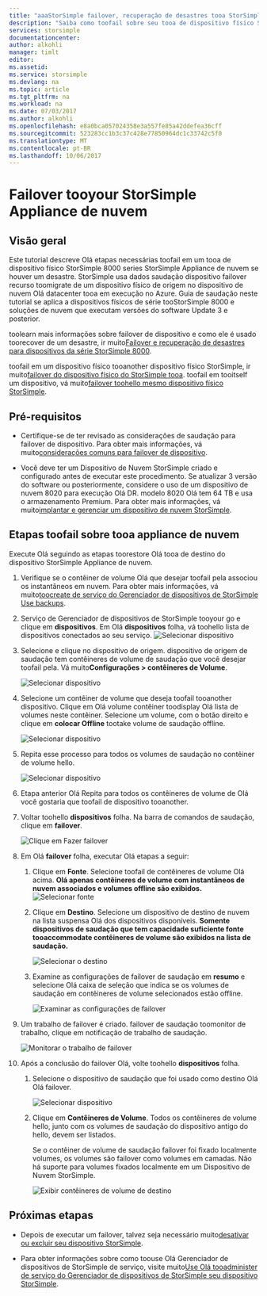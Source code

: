 ```yaml
---
title: "aaaStorSimple failover, recuperação de desastres tooa StorSimple Appliance de nuvem | Microsoft Docs"
description: "Saiba como toofail sobre seu tooa de dispositivo físico StorSimple 8000 series nuvem de dispositivo."
services: storsimple
documentationcenter: 
author: alkohli
manager: timlt
editor: 
ms.assetid: 
ms.service: storsimple
ms.devlang: na
ms.topic: article
ms.tgt_pltfrm: na
ms.workload: na
ms.date: 07/03/2017
ms.author: alkohli
ms.openlocfilehash: e8a0bca057024358e3a557fe85a42ddefea36cff
ms.sourcegitcommit: 523283cc1b3c37c428e77850964dc1c33742c5f0
ms.translationtype: MT
ms.contentlocale: pt-BR
ms.lasthandoff: 10/06/2017
---
```

# <a name="fail-over-tooyour-storsimple-cloud-appliance"></a>Failover tooyour StorSimple Appliance de nuvem

## <a name="overview"></a>Visão geral

Este tutorial descreve Olá etapas necessárias toofail em um tooa de dispositivo físico StorSimple 8000 series StorSimple Appliance de nuvem se houver um desastre. StorSimple usa dados saudação dispositivo failover recurso toomigrate de um dispositivo físico de origem no dispositivo de nuvem Olá datacenter tooa em execução no Azure. Guia de saudação neste tutorial se aplica a dispositivos físicos de série tooStorSimple 8000 e soluções de nuvem que executam versões do software Update 3 e posterior.

toolearn mais informações sobre failover de dispositivo e como ele é usado toorecover de um desastre, ir muito[Failover e recuperação de desastres para dispositivos da série StorSimple 8000](storsimple-8000-device-failover-disaster-recovery.md).

toofail em um dispositivo físico tooanother dispositivo físico StorSimple, ir muito[failover do dispositivo físico do StorSimple tooa](storsimple-8000-device-failover-physical-device.md). toofail em tooitself um dispositivo, vá muito[failover toohello mesmo dispositivo físico StorSimple](storsimple-8000-device-failover-same-device.md).

## <a name="prerequisites"></a>Pré-requisitos

- Certifique-se de ter revisado as considerações de saudação para failover de dispositivo. Para obter mais informações, vá muito[considerações comuns para failover de dispositivo](storsimple-8000-device-failover-disaster-recovery.md).

- Você deve ter um Dispositivo de Nuvem StorSimple criado e configurado antes de executar este procedimento. Se atualizar 3 versão do software ou posteriormente, considere o uso de um dispositivo de nuvem 8020 para execução Olá DR. modelo 8020 Olá tem 64 TB e usa o armazenamento Premium. Para obter mais informações, vá muito[implantar e gerenciar um dispositivo de nuvem StorSimple](storsimple-8000-cloud-appliance-u2.md).

## <a name="steps-toofail-over-tooa-cloud-appliance"></a>Etapas toofail sobre tooa appliance de nuvem

Execute Olá seguindo as etapas toorestore Olá tooa de destino do dispositivo StorSimple Appliance de nuvem.

1.  Verifique se o contêiner de volume Olá que desejar toofail pela associou os instantâneos em nuvem. Para obter mais informações, vá muito[toocreate de serviço do Gerenciador de dispositivos de StorSimple Use backups](storsimple-8000-manage-backup-policies-u2.md).
2. Serviço de Gerenciador de dispositivos de StorSimple tooyour go e clique em **dispositivos**. Em Olá **dispositivos** folha, vá toohello lista de dispositivos conectados ao seu serviço.
    ![Selecionar dispositivo](./media/storsimple-8000-device-failover-disaster-recovery/failover-cloud-dev1.png)
3. Selecione e clique no dispositivo de origem. dispositivo de origem de saudação tem contêineres de volume de saudação que você desejar toofail pela. Vá muito**Configurações > contêineres de Volume**.

    ![Selecionar dispositivo](./media/storsimple-8000-device-failover-disaster-recovery/failover-cloud-dev2.png)
    
4. Selecione um contêiner de volume que deseja toofail tooanother dispositivo. Clique em Olá volume contêiner toodisplay Olá lista de volumes neste contêiner. Selecione um volume, com o botão direito e clique em **colocar Offline** tootake volume de saudação offline.

    ![Selecionar dispositivo](./media/storsimple-8000-device-failover-disaster-recovery/failover-cloud-dev5.png)

5. Repita esse processo para todos os volumes de saudação no contêiner de volume hello.

     ![Selecionar dispositivo](./media/storsimple-8000-device-failover-disaster-recovery/failover-cloud-dev7.png)

6. Etapa anterior Olá Repita para todos os contêineres de volume de Olá você gostaria que toofail de dispositivo tooanother.

7. Voltar toohello **dispositivos** folha. Na barra de comandos de saudação, clique em **failover**.

    ![Clique em Fazer failover](./media/storsimple-8000-device-failover-disaster-recovery/failover-cloud-dev8.png)
8. Em Olá **failover** folha, executar Olá etapas a seguir:
   
    1. Clique em **Fonte**. Selecione toofail de contêineres de volume Olá acima. **Olá apenas contêineres de volume com instantâneos de nuvem associados e volumes offline são exibidos.**
        ![Selecionar fonte](./media/storsimple-8000-device-failover-disaster-recovery/failover-cloud-dev11.png)
    2. Clique em **Destino**. Selecione um dispositivo de destino de nuvem na lista suspensa Olá dos dispositivos disponíveis. **Somente dispositivos de saudação que tem capacidade suficiente fonte tooaccommodate contêineres de volume são exibidos na lista de saudação.**

        ![Selecionar o destino](./media/storsimple-8000-device-failover-disaster-recovery/failover-cloud-dev12.png)

    3. Examine as configurações de failover de saudação em **resumo** e selecione Olá caixa de seleção que indica se os volumes de saudação em contêineres de volume selecionados estão offline. 

        ![Examinar as configurações de failover](./media/storsimple-8000-device-failover-disaster-recovery/failover-cloud-dev13.png)

9. Um trabalho de failover é criado. failover de saudação toomonitor de trabalho, clique em notificação de trabalho de saudação.

    ![Monitorar o trabalho de failover](./media/storsimple-8000-device-failover-disaster-recovery/failover-phy-dev13.png)

10. Após a conclusão do failover Olá, volte toohello **dispositivos** folha.

    1. Selecione o dispositivo de saudação que foi usado como destino Olá Olá failover.

       ![Selecionar dispositivo](./media/storsimple-8000-device-failover-disaster-recovery/failover-phy-dev14.png)

    2. Clique em **Contêineres de Volume**. Todos os contêineres de volume hello, junto com os volumes de saudação do dispositivo antigo do hello, devem ser listados.

       Se o contêiner de volume de saudação failover foi fixado localmente volumes, os volumes são failover como volumes em camadas. Não há suporte para volumes fixados localmente em um Dispositivo de Nuvem StorSimple.

       ![Exibir contêineres de volume de destino](./media/storsimple-8000-device-failover-disaster-recovery/failover-phy-dev17.png)


## <a name="next-steps"></a>Próximas etapas

* Depois de executar um failover, talvez seja necessário muito[desativar ou excluir seu dispositivo StorSimple](storsimple-8000-deactivate-and-delete-device.md).

* Para obter informações sobre como toouse Olá Gerenciador de dispositivos de StorSimple de serviço, visite muito[Use Olá tooadminister de serviço do Gerenciador de dispositivos de StorSimple seu dispositivo StorSimple](storsimple-8000-manager-service-administration.md).

